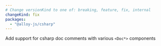 ```yaml
---
# Change versionKind to one of: breaking, feature, fix, internal
changeKind: fix
packages:
  - "@alloy-js/csharp"
---
```


Add support for csharp doc comments with various `<Doc*>` components
